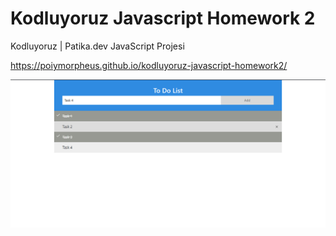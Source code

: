 # Kodluyoruz Javascript Homework 2
Kodluyoruz | Patika.dev JavaScript Projesi

https://poiymorpheus.github.io/kodluyoruz-javascript-homework2/

![alt text](https://github.com/PoIyMorpheus/kodluyoruz-javascript-homework2/blob/main/screenshot.png)
